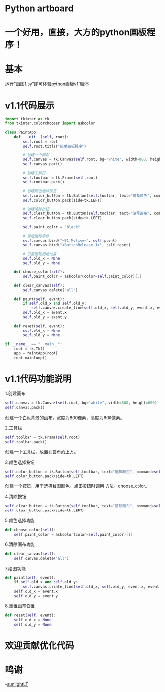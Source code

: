 # Python artboard
# 一个好用，直接，大方的python画板程序！
# 基本
运行“画图1.py”即可体验python画板v1.1版本
# v1.1代码展示
```python
import tkinter as tk
from tkinter.colorchooser import askcolor

class PaintApp:
    def __init__(self, root):
        self.root = root
        self.root.title("简单画板程序")

        # 创建一个画布
        self.canvas = tk.Canvas(self.root, bg="white", width=800, height=600)
        self.canvas.pack()

        # 创建工具栏
        self.toolbar = tk.Frame(self.root)
        self.toolbar.pack()

        # 创建颜色选择按钮
        self.color_button = tk.Button(self.toolbar, text="选择颜色", command=self.choose_color)
        self.color_button.pack(side=tk.LEFT)

        # 创建清除按钮
        self.clear_button = tk.Button(self.toolbar, text="清除画布", command=self.clear_canvas)
        self.clear_button.pack(side=tk.LEFT)

        self.paint_color = "black"

        # 绑定鼠标事件
        self.canvas.bind("<B1-Motion>", self.paint)
        self.canvas.bind("<ButtonRelease-1>", self.reset)

        # 设置画笔初始位置
        self.old_x = None
        self.old_y = None

    def choose_color(self):
        self.paint_color = askcolor(color=self.paint_color)[1]

    def clear_canvas(self):
        self.canvas.delete("all")

    def paint(self, event):
        if self.old_x and self.old_y:
            self.canvas.create_line(self.old_x, self.old_y, event.x, event.y, fill=self.paint_color, width=2)
        self.old_x = event.x
        self.old_y = event.y

    def reset(self, event):
        self.old_x = None
        self.old_y = None

if __name__ == "__main__":
    root = tk.Tk()
    app = PaintApp(root)
    root.mainloop()
```
# v1.1代码功能说明
1.创建画布
```python
self.canvas = tk.Canvas(self.root, bg="white", width=800, height=600)
self.canvas.pack()
```
创建一个白色背景的画布，宽度为800像素，高度为600像素。


2.工具栏
```python
self.toolbar = tk.Frame(self.root)
self.toolbar.pack()
```

创建一个工具栏，放置在画布的上方。


3.颜色选择按钮
```python
self.color_button = tk.Button(self.toolbar, text="选择颜色", command=self.choose_color)
self.color_button.pack(side=tk.LEFT)
```

创建一个按钮，用于选择绘图颜色。点击按钮时调用 方法。choose_color。

4.清除按钮
```python
self.clear_button = tk.Button(self.toolbar, text="清除画布", command=self.clear_canvas)
self.clear_button.pack(side=tk.LEFT)
```

5.颜色选择功能
```python
def choose_color(self):
    self.paint_color = askcolor(color=self.paint_color)[1]
```

6.清除画布功能
```python
def clear_canvas(self):
    self.canvas.delete("all")
```

7.绘图功能
```python
def paint(self, event):
    if self.old_x and self.old_y:
        self.canvas.create_line(self.old_x, self.old_y, event.x, event.y, fill=self.paint_color, width=2)
    self.old_x = event.x
    self.old_y = event.y
```

8.重置画笔位置
```python
def reset(self, event):
    self.old_x = None
    self.old_y = None
```

# 欢迎贡献优化代码

# 鸣谢
-[sunlightLT](github.com/sunlightLT)


  
